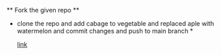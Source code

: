 ** Fork the given repo **
* clone the repo and add cabage to vegetable and replaced aple with watermelon and commit changes and push to main branch *
  
  [link](https://github.com/chiremath-13/fork_Food.git)
